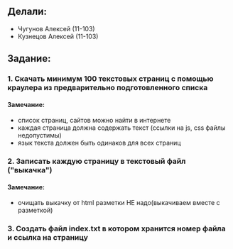## Делали:

* Чугунов Алексей (11-103)
* Кузнецов Алексей (11-103)

## Задание:

### 1. Скачать минимум 100 текстовых страниц с помощью краулера из  предварительно  подготовленного списка 

#### Замечание: 

- список страниц, сайтов можно найти в интернете
- каждая страница должна содержать текст (ссылки на js, css файлы недопустимы)
- язык текста  должен быть одинаков для всех страниц

### 2. Записать каждую страницу в  текстовый файл ("выкачка")

#### Замечание:  

- очищать выкачку от html разметки  НЕ надо(выкачиваем вместе с разметкой)

### 3. Создать файл index.txt в котором хранится номер файла и ссылка на страницу
